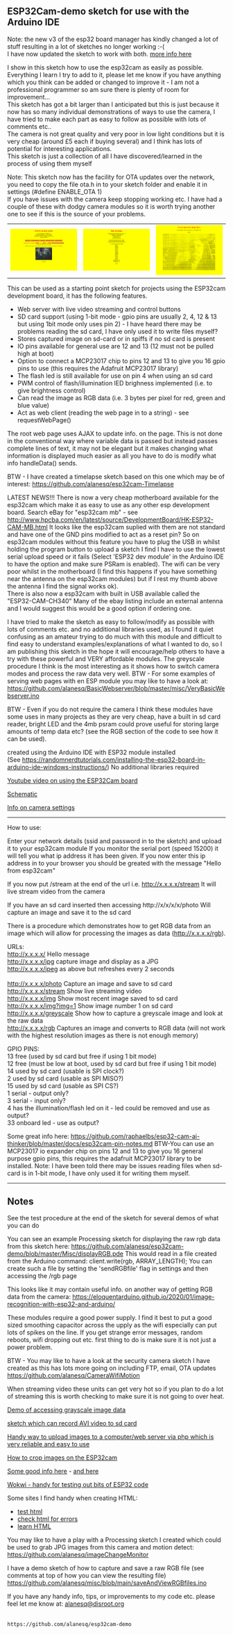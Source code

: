 
## ESP32Cam-demo sketch for use with the Arduino IDE 

Note: the new v3 of the esp32 board manager has kindly changed a lot of stuff resulting in a lot of sketches no longer working :-( <br>
I have now updated the sketch to work with both.   [more info here](https://docs.espressif.com/projects/arduino-esp32/en/latest/migration_guides/2.x_to_3.0.html) <br>


I show in this sketch how to use the esp32cam as easily as possible.  Everything I learn I try to add to it, please let me know if you have anything which you think can be added or changed to improve it - I am not a professional programmer so am sure there is plenty of room for improvement... <br>
This sketch has got a bit larger than I anticipated but this is just because it now has so many individual demonstrations of ways to use the camera, I have tried to make each part as easy to follow as possible with lots of comments etc.. <br>
The camera is not great quality and very poor in low light conditions but it is very cheap (around £5 each if buying several) and I think has lots of potential for interesting applications. <br>
This sketch is just a collection of all I have discovered/learned in the process of using them myself<br>

Note: This sketch now has the facility for OTA updates over the network, you need to copy the file ota.h in to your sketch folder and enable it in settings (#define ENABLE_OTA 1)
<br>
If you have issues with the camera keep stopping working etc. I have had a couple of these with dodgy camera modules so it is worth trying another one to see if this is the 
source of your problems. <br>

<table><tr>
  <td><img src="/images/root.png" /></td>
  <td><img src="/images/rgb.png" /></td>
  <td><img src="/images/grey.png" /></td>
</tr></table> 

This can be used as a starting point sketch for projects using the ESP32cam development board, it has the following features.
 - Web server with live video streaming and control buttons
 - SD card support (using 1-bit mode - gpio pins are usually 2, 4, 12 & 13 but using 1bit mode only uses pin 2) - I have heard there may be problems reading the sd card, I have only used it to write files myself?
 - Stores captured image on sd-card or in spiffs if no sd card is present
 - IO pins available for general use are 12 and 13 (12 must not be pulled high at boot)
 - Option to connect a MCP23017 chip to pins 12 and 13 to give you 16 gpio pins to use (this requires the Adafruit MCP23017 library)
 - The flash led is still available for use on pin 4 when using an sd card
 - PWM control of flash/illumination lED brighness implemented (i.e. to give brightness control)
 - Can read the image as RGB data  (i.e. 3 bytes per pixel for red, green and blue value)
 - Act as web client (reading the web page in to a string) - see requestWebPage()

The root web page uses AJAX to update info. on the page.  This is not done in the conventional way where variable data is passed but 
instead passes complete lines of text, it may not be elegant but it makes changing what information is displayed much easier as all you 
have to do is modify what info handleData() sends. 

BTW - I have created a timelapse sketch based on this one which may be of interest: https://github.com/alanesq/esp32cam-Timelapse

LATEST NEWS!!!
There is now a very cheap motherboard available for the esp32cam which make it as easy to use as any other esp development board. 
Search eBay for "esp32cam mb" - see http://www.hpcba.com/en/latest/source/DevelopmentBoard/HK-ESP32-CAM-MB.html 
It looks like the esp32cam suplied with them are not standard and have one of the GND pins modified to act as a reset pin?
So on esp32cam modules without this feature you have to plug the USB in whilst holding the program button to upload a sketch 
I find I have to use the lowest serial upload speed or it fails (Select 'ESP32 dev module' in the Arduino IDE to have the option and 
make sure PSRam is enabled). 
The wifi can be very poor whilst in the motherboard (I find this happens if you have something near the antenna on the esp32cam modules) 
but if I rest my thumb above the antenna I find the signal works ok).  
There is also now a esp32cam with built in USB available called the "ESP32-CAM-CH340" 
Many of the ebay listing include an external antenna and I would suggest this would be a good option if ordering one.  

I have tried to make the sketch as easy to follow/modify as possible with lots of comments etc. and no additional libraries used, 
as I found it quiet confusing as an amateur trying to do much with this module and difficult to find easy to understand 
examples/explanations of what I wanted to do, so I am publishing this sketch in the hope it will encourage/help others to have a 
try with these powerful and VERY affordable modules.
The greyscale procedure I think is the most interesting as it shows how to switch camera modes and process the raw data very well.
BTW - For some examples of serving web pages with en ESP module you may like to have a look 
      at: https://github.com/alanesq/BasicWebserver/blob/master/misc/VeryBasicWebserver.ino

BTW - Even if you do not require the camera I think these modules have some uses in many projects as they are very cheap, have a 
built in sd card reader, 
bright LED and the 4mb psram could prove useful for storing large amounts of temp data etc?   (see the RGB section of the code to 
see how it can be used).

created using the Arduino IDE with ESP32 module installed  
(See https://randomnerdtutorials.com/installing-the-esp32-board-in-arduino-ide-windows-instructions/)
No additional libraries required

[Youtube video on using the ESP32Cam board](https://www.youtube.com/watch?v=FmlxC0goKew)

[Schematic](https://github.com/SeeedDocument/forum_doc/blob/master/reg/ESP32_CAM_V1.6.pdf)

[Info on camera settings](https://randomnerdtutorials.com/esp32-cam-ov2640-camera-settings/)


----------------

How to use:

Enter your network details (ssid and password in to the sketch) and upload it to your esp32cam module
If you monitor the serial port (speed 15200) it will tell you what ip address it has been given.
If you now enter this ip address in to your browser you should be greated with the message "Hello from esp32cam"

If you now put /stream at the end of the url      i.e.   http://x.x.x.x/stream
It will live stream video from the camera

If you have an sd card inserted then accessing    http://x/x/x/x/photo
Will capture an image and save it to the sd card

There is a procedure which demonstrates how to get RGB data from an image which will allow for processing the images 
as data (http://x.x.x.x/rgb).

URLs:
<br>http://x.x.x.x/              Hello message
<br>http://x.x.x.x/jpg           capture image and display as a JPG
<br>http://x.x.x.x/jpeg          as above but refreshes every 2 seconds    
<br>http://x.x.x.x/photo         Capture an image and save to sd card
<br>http://x.x.x.x/stream        Show live streaming video
<br>http://x.x.x.x/img           Show most recent image saved to sd card
<br>http://x.x.x.x/img?img=1     Show image number 1 on sd card
<br>http://x.x.x.x/greyscale     Show how to capture a greyscale image and look at the raw data
<br>http://x.x.x.x/rgb           Captures an image and converts to RGB data (will not work with the highest 
                                 resolution images as there is not enough memory)
                                           
GPIO PINS:
<br>    13      free (used by sd card but free if using 1 bit mode)
<br>    12      free (must be low at boot, used by sd card but free if using 1 bit mode)
<br>    14      used by sd card (usable is SPI clock?)
<br>    2       used by sd card (usable as SPI MISO?)
<br>    15      used by sd card (usable as SPI CS?)
<br>    1       serial - output only?
<br>    3       serial - input only?
<br>    4       has the illumination/flash led on it - led could be removed and use as output?
<br>    33      onboard led - use as output?

Some great info here:   https://github.com/raphaelbs/esp32-cam-ai-thinker/blob/master/docs/esp32cam-pin-notes.md
BTW-You can use an MCP23017 io expander chip on pins 12 and 13 to give you 16 general purpose gpio pins, this requires the adafruit MCP23017 library to be installed.
Note: I have been told there may be issues reading files when sd-card is in 1-bit mode, I have only used it for writing them myself.


----------------

Notes
-----

See the test procedure at the end of the sketch for several demos of what you can do

You can see an example Processing sketch for displaying the raw rgb data from this sketch
here: https://github.com/alanesq/esp32cam-demo/blob/master/Misc/displayRGB.pde
This would read in a file created from the Arduino command:   client.write(rgb, ARRAY_LENGTH);
You can create such a file by setting the 'sendRGBfile' flag in settings and then accessing the /rgb page

This looks like it may contain useful info. on another way of getting RGB data from the camera: 
   https://eloquentarduino.github.io/2020/01/image-recognition-with-esp32-and-arduino/

These modules require a good power supply.  I find it best to put a good sized smoothing capacitor across the 
upply as the wifi especially can put lots 
of spikes on the line.
If you get strange error messages, random reboots, wifi dropping out etc. first thing to do is make sure it is 
not just a power problem.

BTW - You may like to have a look at the security camera sketch I have created as this has lots more going on 
including FTP, email, OTA updates
https://github.com/alanesq/CameraWifiMotion

When streaming video these units can get very hot so if you plan to do a lot of streaming this is worth checking to make sure it is not going to over heat.

[Demo of accessing grayscale image data](https://github.com/alanesq/esp32cam-demo/blob/master/Misc/esp32camdemo-greyscale.ino)
    
[sketch which can record AVI video to sd card](https://github.com/mtnbkr88/ESP32CAMVideoRecorder)

[Handy way to upload images to a computer/web server via php which is very reliable and easy to use](https://RandomNerdTutorials.com/esp32-cam-post-image-photo-server/)

[How to crop images on the ESP32cam](https://makexyz.fun/esp32-cam-cropping-images-on-device/)

[Some good info here](https://github.com/raphaelbs/esp32-cam-ai-thinker) - [and here](https://randomnerdtutorials.com/projects-esp32-cam/)

[Wokwi - handy for testing out bits of ESP32 code](https://wokwi.com/)

Some sites I find handy when creating HTML:
 - [test html](https://www.w3schools.com/tryit/tryit.asp?filename=tryhtml_hello )
 - [check html for errors](http://www.freeformatter.com/html-formatter.html#ad-output)
 - [learn HTML](https://www.w3schools.com/)
      
You may like to have a play with a Processing sketch I created which could be used to grab JPG images from this camera and motion detect: 
https://github.com/alanesq/imageChangeMonitor  

I have a demo sketch of how to capture and save a raw RGB file (see comments at top of how you can view the resulting file)
https://github.com/alanesq/misc/blob/main/saveAndViewRGBfiles.ino

If you have any handy info, tips, or improvements to my code etc. please feel let me know at: alanesq@disroot.org




                                                      https://github.com/alanesq/esp32cam-demo

